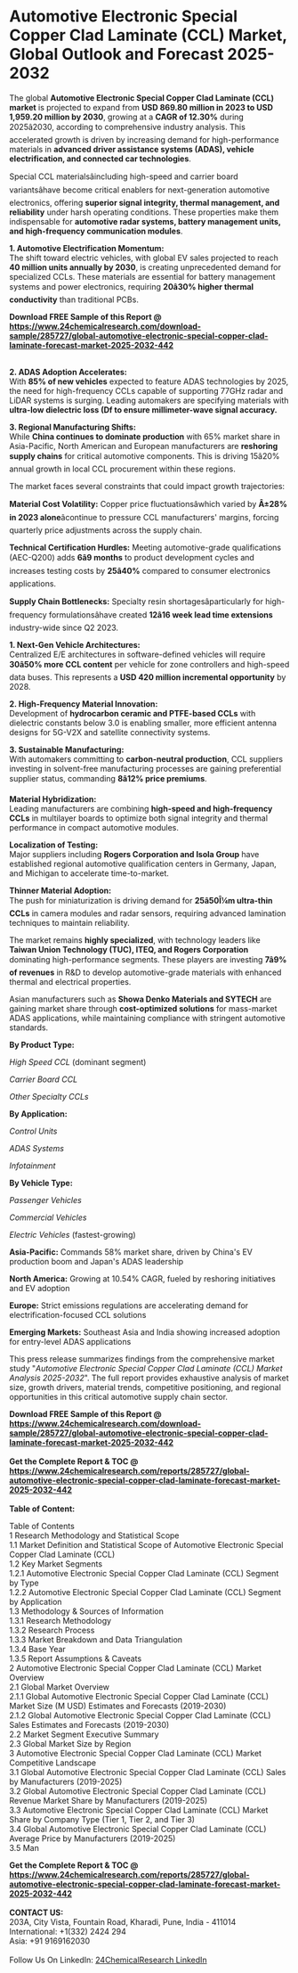 <h1>Automotive Electronic Special Copper Clad Laminate (CCL) Market, Global Outlook and Forecast 2025-2032</h1><p>The global <strong>Automotive Electronic Special Copper Clad Laminate (CCL) market</strong> is projected to expand from <strong>USD 869.80 million in 2023 to USD 1,959.20 million by 2030</strong>, growing at a <strong>CAGR of 12.30%</strong> during 2025â2030, according to comprehensive industry analysis. This accelerated growth is driven by increasing demand for high-performance materials in <strong>advanced driver assistance systems (ADAS), vehicle electrification, and connected car technologies</strong>.</p><p>Special CCL materialsâincluding high-speed and carrier board variantsâhave become critical enablers for next-generation automotive electronics, offering <strong>superior signal integrity, thermal management, and reliability</strong> under harsh operating conditions. These properties make them indispensable for <strong>automotive radar systems, battery management units, and high-frequency communication modules</strong>.</p><p><strong>1. Automotive Electrification Momentum:</strong><br>
The shift toward electric vehicles, with global EV sales projected to reach <strong>40 million units annually by 2030</strong>, is creating unprecedented demand for specialized CCLs. These materials are essential for battery management systems and power electronics, requiring <strong>20â30% higher thermal conductivity</strong> than traditional PCBs.</p><div><b>Download FREE Sample of this Report @ 
            <a href="https://www.24chemicalresearch.com/download-sample/285727/global-automotive-electronic-special-copper-clad-laminate-forecast-market-2025-2032-442">
            https://www.24chemicalresearch.com/download-sample/285727/global-automotive-electronic-special-copper-clad-laminate-forecast-market-2025-2032-442</a></b></div><br><p><strong>2. ADAS Adoption Accelerates:</strong><br>
With <strong>85% of new vehicles</strong> expected to feature ADAS technologies by 2025, the need for high-frequency CCLs capable of supporting 77GHz radar and LiDAR systems is surging. Leading automakers are specifying materials with <strong>ultra-low dielectric loss (Df  to ensure millimeter-wave signal accuracy.</strong></p><p><strong>3. Regional Manufacturing Shifts:</strong><br>
While <strong>China continues to dominate production</strong> with 65% market share in Asia-Pacific, North American and European manufacturers are <strong>reshoring supply chains</strong> for critical automotive components. This is driving 15â20% annual growth in local CCL procurement within these regions.</p><p>The market faces several constraints that could impact growth trajectories:</p><p><strong>Material Cost Volatility:</strong> Copper price fluctuationsâwhich varied by <strong>Â±28% in 2023 alone</strong>âcontinue to pressure CCL manufacturers' margins, forcing quarterly price adjustments across the supply chain.</p><p><strong>Technical Certification Hurdles:</strong> Meeting automotive-grade qualifications (AEC-Q200) adds <strong>6â9 months</strong> to product development cycles and increases testing costs by <strong>25â40%</strong> compared to consumer electronics applications.</p><p><strong>Supply Chain Bottlenecks:</strong> Specialty resin shortagesâparticularly for high-frequency formulationsâhave created <strong>12â16 week lead time extensions</strong> industry-wide since Q2 2023.</p><p><strong>1. Next-Gen Vehicle Architectures:</strong><br>
Centralized E/E architectures in software-defined vehicles will require <strong>30â50% more CCL content</strong> per vehicle for zone controllers and high-speed data buses. This represents a <strong>USD 420 million incremental opportunity</strong> by 2028.</p><p><strong>2. High-Frequency Material Innovation:</strong><br>
Development of <strong>hydrocarbon ceramic and PTFE-based CCLs</strong> with dielectric constants below 3.0 is enabling smaller, more efficient antenna designs for 5G-V2X and satellite connectivity systems.</p><p><strong>3. Sustainable Manufacturing:</strong><br>
With automakers committing to <strong>carbon-neutral production</strong>, CCL suppliers investing in solvent-free manufacturing processes are gaining preferential supplier status, commanding <strong>8â12% price premiums</strong>.</p><p><strong>Material Hybridization:</strong><br>
	Leading manufacturers are combining <strong>high-speed and high-frequency CCLs</strong> in multilayer boards to optimize both signal integrity and thermal performance in compact automotive modules.</p><p><strong>Localization of Testing:</strong><br>
	Major suppliers including <strong>Rogers Corporation and Isola Group</strong> have established regional automotive qualification centers in Germany, Japan, and Michigan to accelerate time-to-market.</p><p><strong>Thinner Material Adoption:</strong><br>
	The push for miniaturization is driving demand for <strong>25â50Î¼m ultra-thin CCLs</strong> in camera modules and radar sensors, requiring advanced lamination techniques to maintain reliability.</p><p>The market remains <strong>highly specialized</strong>, with technology leaders like <strong>Taiwan Union Technology (TUC), ITEQ, and Rogers Corporation</strong> dominating high-performance segments. These players are investing <strong>7â9% of revenues</strong> in R&amp;D to develop automotive-grade materials with enhanced thermal and electrical properties.</p><p>Asian manufacturers such as <strong>Showa Denko Materials and SYTECH</strong> are gaining market share through <strong>cost-optimized solutions</strong> for mass-market ADAS applications, while maintaining compliance with stringent automotive standards.</p><p><strong>By Product Type:</strong></p><p><em>High Speed CCL</em> (dominant segment)</p><p><em>Carrier Board CCL</em></p><p><em>Other Specialty CCLs</em></p><p><strong>By Application:</strong></p><p><em>Control Units</em></p><p><em>ADAS Systems</em></p><p><em>Infotainment</em></p><p><strong>By Vehicle Type:</strong></p><p><em>Passenger Vehicles</em></p><p><em>Commercial Vehicles</em></p><p><em>Electric Vehicles</em> (fastest-growing)</p><p><strong>Asia-Pacific:</strong> Commands 58% market share, driven by China's EV production boom and Japan's ADAS leadership</p><p><strong>North America:</strong> Growing at 10.54% CAGR, fueled by reshoring initiatives and EV adoption</p><p><strong>Europe:</strong> Strict emissions regulations are accelerating demand for electrification-focused CCL solutions</p><p><strong>Emerging Markets:</strong> Southeast Asia and India showing increased adoption for entry-level ADAS applications</p><p>This press release summarizes findings from the comprehensive market study "<em>Automotive Electronic Special Copper Clad Laminate (CCL) Market Analysis 2025-2032</em>". The full report provides exhaustive analysis of market size, growth drivers, material trends, competitive positioning, and regional opportunities in this critical automotive supply chain sector.</p><div><b>Download FREE Sample of this Report @ 
            <a href="https://www.24chemicalresearch.com/download-sample/285727/global-automotive-electronic-special-copper-clad-laminate-forecast-market-2025-2032-442">
            https://www.24chemicalresearch.com/download-sample/285727/global-automotive-electronic-special-copper-clad-laminate-forecast-market-2025-2032-442</a></b></div><br><div><b>Get the Complete Report & TOC @ 
            <a href="https://www.24chemicalresearch.com/reports/285727/global-automotive-electronic-special-copper-clad-laminate-forecast-market-2025-2032-442">
            https://www.24chemicalresearch.com/reports/285727/global-automotive-electronic-special-copper-clad-laminate-forecast-market-2025-2032-442</a></b></div><br>
            <b>Table of Content:</b><p>Table of Contents<br />
1 Research Methodology and Statistical Scope<br />
1.1 Market Definition and Statistical Scope of Automotive Electronic Special Copper Clad Laminate (CCL)<br />
1.2 Key Market Segments<br />
1.2.1 Automotive Electronic Special Copper Clad Laminate (CCL) Segment by Type<br />
1.2.2 Automotive Electronic Special Copper Clad Laminate (CCL) Segment by Application<br />
1.3 Methodology & Sources of Information<br />
1.3.1 Research Methodology<br />
1.3.2 Research Process<br />
1.3.3 Market Breakdown and Data Triangulation<br />
1.3.4 Base Year<br />
1.3.5 Report Assumptions & Caveats<br />
2 Automotive Electronic Special Copper Clad Laminate (CCL) Market Overview<br />
2.1 Global Market Overview<br />
2.1.1 Global Automotive Electronic Special Copper Clad Laminate (CCL) Market Size (M USD) Estimates and Forecasts (2019-2030)<br />
2.1.2 Global Automotive Electronic Special Copper Clad Laminate (CCL) Sales Estimates and Forecasts (2019-2030)<br />
2.2 Market Segment Executive Summary<br />
2.3 Global Market Size by Region<br />
3 Automotive Electronic Special Copper Clad Laminate (CCL) Market Competitive Landscape<br />
3.1 Global Automotive Electronic Special Copper Clad Laminate (CCL) Sales by Manufacturers (2019-2025)<br />
3.2 Global Automotive Electronic Special Copper Clad Laminate (CCL) Revenue Market Share by Manufacturers (2019-2025)<br />
3.3 Automotive Electronic Special Copper Clad Laminate (CCL) Market Share by Company Type (Tier 1, Tier 2, and Tier 3)<br />
3.4 Global Automotive Electronic Special Copper Clad Laminate (CCL) Average Price by Manufacturers (2019-2025)<br />
3.5 Man</p><div><b>Get the Complete Report & TOC @ 
            <a href="https://www.24chemicalresearch.com/reports/285727/global-automotive-electronic-special-copper-clad-laminate-forecast-market-2025-2032-442">
            https://www.24chemicalresearch.com/reports/285727/global-automotive-electronic-special-copper-clad-laminate-forecast-market-2025-2032-442</a></b></div><br><b>CONTACT US:</b><br>
            203A, City Vista, Fountain Road, Kharadi, Pune, India - 411014<br>
            International: +1(332) 2424 294<br>
            Asia: +91 9169162030 <br><br>
            Follow Us On LinkedIn: <a href="https://www.linkedin.com/company/24chemicalresearch/">24ChemicalResearch LinkedIn</a>